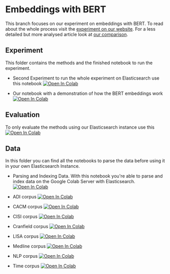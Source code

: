 # Embeddings with BERT

This branch focuses on our experiment on embeddings with BERT. To read about the whole process visit the [experiment on our website](https://pragmalingu.de/docs/experiments/experiment2). For a less detailed but more analysed article look at [our comparison](https://pragmalingu.de/docs/comparisons/embeddings).

## Experiment

This folder contains the methods and the finished notebook to run the experiment.

* Second Experiment to run the whole experiment on Elasticsearch use this notebook [![Open In Colab](https://colab.research.google.com/assets/colab-badge.svg)](https://colab.research.google.com/drive/1UW6YZUYIYHBWUweTxghk9eCXWp4GbObl#scrollTo=b3MqSL8VFBzs)

* Our notebook with a demonstration of how the BERT embeddings work [![Open In Colab](https://colab.research.google.com/assets/colab-badge.svg)](https://colab.research.google.com/github/pragmalingu/experiments/blob/02_BERT/Evaluation/Comparison_BERT_vs_Standard_Search.ipynb)

## Evaluation

To only evaluate the methods using our Elasticsearch instance use this [![Open In Colab](https://colab.research.google.com/assets/colab-badge.svg)](https://colab.research.google.com/drive/1R1dngVymdA2vqSnNjdreVdzIlZHlbqrd#scrollTo=bgszTWn5pwZL)

## Data
In this folder you can find all the notebooks to parse the data before using it in your own Elasticsearch Instance.

* Parsing and Indexing Data. With this notebook you're able to parse and index data on the Google Colab Server with Elasticsearch.
[![Open In Colab](https://colab.research.google.com/assets/colab-badge.svg)](https://colab.research.google.com/github/pragmalingu/experiments/blob/master/ParsingAndIndexingData.ipynb)

* ADI corpus
[![Open In Colab](https://colab.research.google.com/assets/colab-badge.svg)](https://colab.research.google.com/github/pragmalingu/experiments/blob/master/Data/ADICorpus.ipynb)

* CACM corpus
[![Open In Colab](https://colab.research.google.com/assets/colab-badge.svg)](https://colab.research.google.com/github/pragmalingu/experiments/blob/master/Data/CACMCorpus.ipynb)

* CISI corpus
[![Open In Colab](https://colab.research.google.com/assets/colab-badge.svg)](https://colab.research.google.com/github/pragmalingu/experiments/blob/master/Data/CISICorpus.ipynb)

* Cranfield corpus
[![Open In Colab](https://colab.research.google.com/assets/colab-badge.svg)](https://colab.research.google.com/github/pragmalingu/experiments/blob/master/Data/CranfieldCorpus.ipynb)

* LISA corpus
[![Open In Colab](https://colab.research.google.com/assets/colab-badge.svg)](https://colab.research.google.com/github/pragmalingu/experiments/blob/master/Data/LISACorpus.ipynb)

* Medline corpus
[![Open In Colab](https://colab.research.google.com/assets/colab-badge.svg)](https://colab.research.google.com/github/pragmalingu/experiments/blob/master/Data/MedlineCorpus.ipynb)

* NLP corpus
[![Open In Colab](https://colab.research.google.com/assets/colab-badge.svg)](https://colab.research.google.com/github/pragmalingu/experiments/blob/master/Data/NLPCorpus.ipynb)

* Time corpus
[![Open In Colab](https://colab.research.google.com/assets/colab-badge.svg)](https://colab.research.google.com/github/pragmalingu/experiments/blob/master/Data/TimeCorpus.ipynb)

